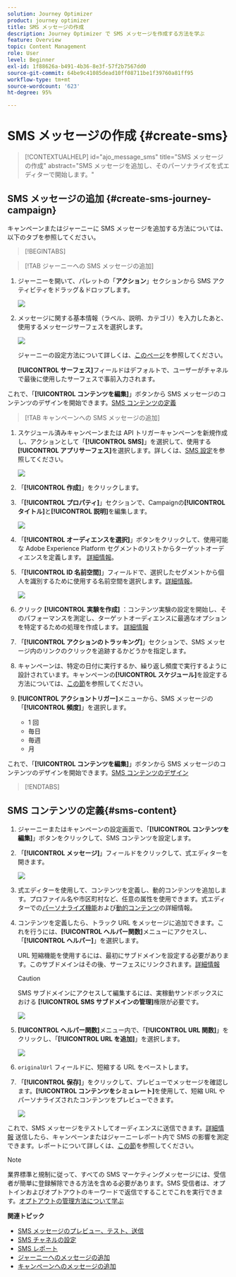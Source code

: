 ```yaml
---
solution: Journey Optimizer
product: journey optimizer
title: SMS メッセージの作成
description: Journey Optimizer で SMS メッセージを作成する方法を学ぶ
feature: Overview
topic: Content Management
role: User
level: Beginner
exl-id: 1f88626a-b491-4b36-8e3f-57f2b7567dd0
source-git-commit: 64be9c41085dead10ff08711be1f39760a81ff95
workflow-type: tm+mt
source-wordcount: '623'
ht-degree: 95%

---
```


# SMS メッセージの作成 {#create-sms}

>[!CONTEXTUALHELP]
>id="ajo_message_sms"
>title="SMS メッセージの作成"
>abstract="SMS メッセージを追加し、そのパーソナライズを式エディターで開始します。"

## SMS メッセージの追加 {#create-sms-journey-campaign}

キャンペーンまたはジャーニーに SMS メッセージを追加する方法については、以下のタブを参照してください。

>[!BEGINTABS]

>[!TAB ジャーニーへの SMS メッセージの追加]

1. ジャーニーを開いて、パレットの「**アクション**」セクションから SMS アクティビティをドラッグ＆ドロップします。

   ![](assets/sms_create_1.png)

1. メッセージに関する基本情報（ラベル、説明、カテゴリ）を入力したあと、使用するメッセージサーフェスを選択します。

   ![](assets/sms_create_2.png)

   ジャーニーの設定方法について詳しくは、[このページ](../building-journeys/journey-gs.md)を参照してください。

   **[!UICONTROL サーフェス]**&#x200B;フィールドはデフォルトで、ユーザーがチャネルで最後に使用したサーフェスで事前入力されます。

これで、「**[!UICONTROL コンテンツを編集]**」ボタンから SMS メッセージのコンテンツのデザインを開始できます。[SMS コンテンツの定義](#sms-content)

>[!TAB キャンペーンへの SMS メッセージの追加]

1. スケジュール済みキャンペーンまたは API トリガーキャンペーンを新規作成し、アクションとして「**[!UICONTROL SMS]**」を選択して、使用する&#x200B;**[!UICONTROL アプリサーフェス]**&#x200B;を選択します。詳しくは、[SMS 設定](sms-configuration.md)を参照してください。

   ![](assets/sms_create_3.png)

1. 「**[!UICONTROL 作成]**」をクリックします。

1. 「**[!UICONTROL プロパティ]**」セクションで、Campaignの&#x200B;**[!UICONTROL タイトル]**&#x200B;と&#x200B;**[!UICONTROL 説明]**&#x200B;を編集します。

   ![](assets/sms_create_4.png)

1. 「**[!UICONTROL オーディエンスを選択]**」ボタンをクリックして、使用可能な Adobe Experience Platform セグメントのリストからターゲットオーディエンスを定義します。 [詳細情報](../segment/about-segments.md)。

1. 「**[!UICONTROL ID 名前空間]**」フィールドで、選択したセグメントから個人を識別するために使用する名前空間を選択します。[詳細情報](../event/about-creating.md#select-the-namespace)。

   ![](assets/sms_create_5.png)

1. クリック **[!UICONTROL 実験を作成]** ：コンテンツ実験の設定を開始し、そのパフォーマンスを測定し、ターゲットオーディエンスに最適なオプションを特定するための処理を作成します。 [詳細情報](../campaigns/content-experiment.md)

1. 「**[!UICONTROL アクションのトラッキング]**」セクションで、SMS メッセージ内のリンクのクリックを追跡するかどうかを指定します。

1. キャンペーンは、特定の日付に実行するか、繰り返し頻度で実行するように設計されています。キャンペーンの&#x200B;**[!UICONTROL スケジュール]**&#x200B;を設定する方法については、[この節](../campaigns/create-campaign.md#schedule)を参照してください。

1. **[!UICONTROL アクショントリガー]**&#x200B;メニューから、SMS メッセージの「**[!UICONTROL 頻度]**」を選択します。

   * 1 回
   * 毎日
   * 毎週
   * 月

これで、「**[!UICONTROL コンテンツを編集]**」ボタンから SMS メッセージのコンテンツのデザインを開始できます。[SMS コンテンツのデザイン](#sms-content)

>[!ENDTABS]

## SMS コンテンツの定義{#sms-content}

1. ジャーニーまたはキャンペーンの設定画面で、「**[!UICONTROL コンテンツを編集]**」ボタンをクリックして、SMS コンテンツを設定します。

1. 「**[!UICONTROL メッセージ]**」フィールドをクリックして、式エディターを開きます。

   ![](assets/sms-content.png)

1. 式エディターを使用して、コンテンツを定義し、動的コンテンツを追加します。プロファイル名や市区町村など、任意の属性を使用できます。式エディターでの[パーソナライズ機能](../personalization/personalize.md)および[動的コンテンツ](../personalization/get-started-dynamic-content.md)の詳細情報。

1. コンテンツを定義したら、トラック URL をメッセージに追加できます。これを行うには、**[!UICONTROL ヘルパー関数]**&#x200B;メニューにアクセスし、「**[!UICONTROL ヘルパー]**」を選択します。

   URL 短縮機能を使用するには、最初にサブドメインを設定する必要があります。このサブドメインはその後、サーフェスにリンクされます。[詳細情報](sms-subdomains.md)

   >[!CAUTION]
   >
   > SMS サブドメインにアクセスして編集するには、実稼動サンドボックスにおける **[!UICONTROL SMS サブドメインの管理]**&#x200B;権限が必要です。

   ![](assets/sms_tracking_1.png)

1. **[!UICONTROL ヘルパー関数]**&#x200B;メニュー内で、「**[!UICONTROL URL 関数]**」をクリックし、「**[!UICONTROL URL を追加]**」を選択します。

   ![](assets/sms_tracking_2.png)

1. `originalUrl` フィールドに、短縮する URL をペーストします。

1. 「**[!UICONTROL 保存]**」をクリックして、プレビューでメッセージを確認します。**[!UICONTROL コンテンツをシミュレート]**&#x200B;を使用して、短縮 URL やパーソナライズされたコンテンツをプレビューできます。

   ![](assets/sms-content-preview.png)

これで、SMS メッセージをテストしてオーディエンスに送信できます。[詳細情報](send-sms.md)
送信したら、キャンペーンまたはジャーニーレポート内で SMS の影響を測定できます。レポートについて詳しくは、[この節](../reports/campaign-global-report.md#sms-tab)を参照してください。

>[!NOTE]
>
>業界標準と規制に従って、すべての SMS マーケティングメッセージには、受信者が簡単に登録解除できる方法を含める必要があります。SMS 受信者は、オプトインおよびオプトアウトのキーワードで返信ですることでこれを実行できます。[オプトアウトの管理方法について学ぶ](../privacy/opt-out.md#sms-opt-out-management-sms-opt-out-management)

**関連トピック**

* [SMS メッセージのプレビュー、テスト、送信](send-sms.md)
* [SMS チャネルの設定](sms-configuration.md)
* [SMS レポート](../reports/journey-global-report.md#sms-global)
* [ジャーニーへのメッセージの追加](../building-journeys/journeys-message.md)
* [キャンペーンへのメッセージの追加](../campaigns/create-campaign.md)
